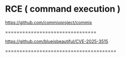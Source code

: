 # RCE ( command execution )


https://github.com/commixproject/commix


================================

https://github.com/blueisbeautiful/CVE-2025-3515

=======================================
